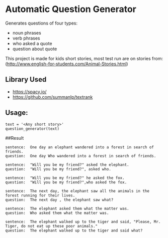 # Automatic Question Generator
Generates questions of four types:
* noun phrases
* verb phrases
* who asked a quote
* question about quote

This project is made for kids short stories, most test run are on stories from:
(http://www.english-for-students.com/Animal-Stories.html)

## Library Used
* https://spacy.io/
* https://github.com/summanlp/textrank
## Usage: 
```
text = '<Any short story>'
question_generator(text)
```
##Result
```
sentence:  One day an elephant wandered into a forest in search of friends.
question:  One day Who wandered into a forest in search of friends.

sentence:  "Will you be my friend?" asked the elephant.
question:  "Will you be my friend?", asked who.

sentence:  "Will you be my friend?" he asked the fox.
question:  "Will you be my friend?",who asked the fox.

sentence:  The next day, the elephant saw all the animals in the forest running for their lives.
question:  The next day , the elephant saw what?

sentence:  The elephant asked them what the matter was.
question:  Who asked them what the matter was.

sentence:  The elephant walked up to the tiger and said, "Please, Mr. Tiger, do not eat up these poor animals." 
question:  The elephant walked up to the tiger and said what?
```